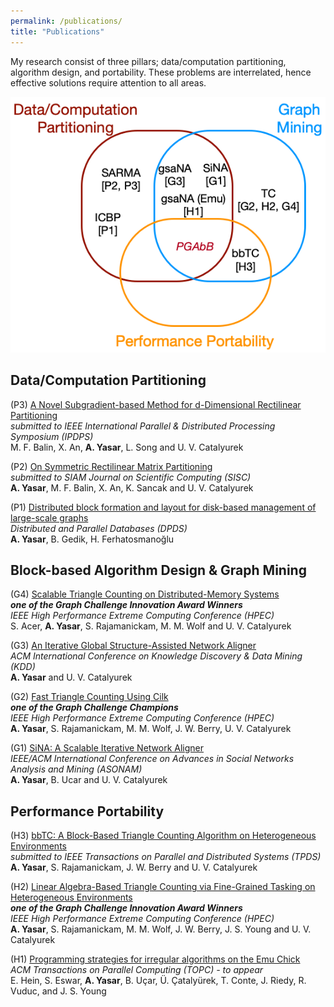 ```yaml
---
permalink: /publications/
title: "Publications"
---
```


My research consist of three pillars; data/computation partitioning, algorithm design, and portability. These problems are interrelated, hence effective solutions require attention to all areas.

![GitHub Logo](/assets/images/venn.png)

## Data/Computation Partitioning

(P3) [A Novel Subgradient-based Method for d-Dimensional Rectilinear Partitioning](https://www.ipdps.org) <br />
<em>submitted to IEEE International Parallel & Distributed Processing Symposium (IPDPS)</em> <br />
M. F. Balin, X. An, <strong> A. Yasar</strong>, L. Song and U. V. Catalyurek <br />

(P2) [On Symmetric Rectilinear Matrix Partitioning](https://arxiv.org/abs/2009.07735) <br />
<em>submitted to SIAM Journal on Scientific Computing (SISC)</em> <br />
<strong>A. Yasar</strong>, M. F. Balin, X. An, K. Sancak and U. V. Catalyurek <br />

(P1) [Distributed block formation and layout for disk-based management of large-scale graphs](https://link.springer.com/article/10.1007/s10619-017-7191-3) <br />
<em>Distributed and Parallel Databases (DPDS)</em> <br />
<strong>A. Yasar</strong>, B. Gedik, H. Ferhatosmanoğlu <br />



## Block-based Algorithm Design & Graph Mining


(G4) [Scalable Triangle Counting on Distributed-Memory Systems](https://graphchallenge.mit.edu/champions) <br />
<em><strong> one of the Graph Challenge Innovation Award Winners</strong></em> <br />
<em>IEEE High Performance Extreme Computing Conference (HPEC)</em> <br />
S. Acer, <strong>A. Yasar</strong>, S. Rajamanickam, M. M. Wolf and U. V. Catalyurek <br />

(G3) [An Iterative Global Structure-Assisted Network Aligner](https://dl.acm.org/citation.cfm?id=3219819.3220079) <br />
<em>ACM International Conference on Knowledge Discovery \& Data Mining (KDD)</em> <br />
<strong>A. Yasar</strong> and U. V. Catalyurek <br />

(G2) [Fast Triangle Counting Using Cilk](https://graphchallenge.mit.edu/champions) <br />
<em><strong> one of the Graph Challenge Champions </strong> </em> <br />
<em>IEEE High Performance Extreme Computing Conference (HPEC)</em> <br />
<strong>A. Yasar</strong>, S. Rajamanickam, M. M. Wolf, J. W. Berry, U. V. Catalyurek <br />


(G1) [SiNA: A Scalable Iterative Network Aligner](https://ieeexplore.ieee.org/abstract/document/8508468) <br />
<em>IEEE/ACM International Conference on Advances in Social Networks Analysis and Mining (ASONAM)</em> <br />
<strong>A. Yasar</strong>, B. Ucar and U. V. Catalyurek <br />



## Performance Portability


(H3) [bbTC: A Block-Based Triangle Counting Algorithm on Heterogeneous Environments](https://arxiv.org/abs/2009.12457) <br />
<em> submitted to IEEE Transactions on Parallel and Distributed Systems (TPDS)</em> <br />
<strong>A. Yasar</strong>, S. Rajamanickam, J. W. Berry and U. V. Catalyurek <br />


(H2) [Linear Algebra-Based Triangle Counting via Fine-Grained Tasking on Heterogeneous Environments](https://graphchallenge.mit.edu/champions) <br />
<em><strong> one of the Graph Challenge Innovation Award Winners </strong> </em> <br />
<em>IEEE High Performance Extreme Computing Conference (HPEC)</em> <br />
<strong>A. Yasar</strong>, S. Rajamanickam, M. M. Wolf, J. W. Berry, J. S. Young and U. V. Catalyurek <br />


(H1) [Programming strategies for irregular algorithms on the Emu Chick](https://arxiv.org/abs/1901.02775) <br />
<em>ACM Transactions on Parallel Computing (TOPC) - to appear</em> <br />
E. Hein, S. Eswar, <strong>A. Yasar</strong>, B. Uçar, Ü. Çatalyürek, T. Conte, J. Riedy, R. Vuduc, and J. S. Young <br />

